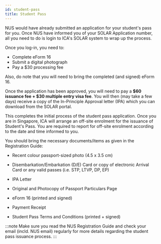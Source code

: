 ```yaml
---
id: student-pass
title: Student Pass
---
```


NUS would have already submitted an application for your student's pass for you. Once NUS have informed you of your SOLAR Application number, all you need to do is login to ICA's SOLAR system to wrap up the process.


Once you log-in, you need to: 
- Complete eForm 16
- Submit a digital photograph
- Pay a $30 processing fee


Also, do note that you will need to bring the completed (and signed) eForm 16.


Once the application has been approved, you will need to pay a **$60 issuance fee + $30 multiple entry visa fee**. You will then (may take a few days) receive a copy of the In-Principle Approval letter (IPA) which you can download from the SOLAR portal. 

This completes the initial process of the student pass application. Once you are in Singapore, ICA will arrange an off-site enrolment for the issuance of Student's Pass. You are required to report for off-site enrolment according to the date and time informed to you.

You should bring the necessary documents/items as given in the Registration Guide:

-  Recent colour passport-sized photo (4.5 x 3.5 cm)
    
-   Disembarkation/Embarkation (D/E) Card or copy of electronic Arrival Card or any valid passes (i.e. STP, LTVP, DP, EP)
    
-   IPA Letter
    
-   Original and Photocopy of Passport Particulars Page
    
-   eForm 16 (printed and signed)
    
-   Payment Receipt
    
-   Student Pass Terms and Conditions (printed + signed)

:::note
Make sure you read the NUS Registration Guide and check your email (incld. NUS email) regularly for more details regarding the student pass issuance process.
:::

